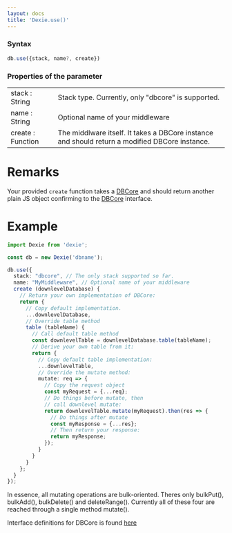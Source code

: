 ```yaml
---
layout: docs
title: 'Dexie.use()'
---
```


### Syntax

```javascript
db.use({stack, name?, create})
```

### Properties of the parameter
<table>
  <tr>
    <td>stack : String</td>
    <td>Stack type. Currently, only "dbcore" is supported.</td>
  </tr>
  <tr>
    <td>name : String</td>
    <td>Optional name of your middleware</td>
  </tr>
  <tr>
    <td>create : Function</td>
    <td>The middlware itself. It takes a DBCore instance and should return a modified DBCore instance.</td>
  </tr>
</table>

# Remarks

Your provided `create` function takes a [DBCore](/docs/DBCore/DBCore) and should return another plain JS object confirming to the [DBCore](/docs/DBCore/DBCore) interface.

# Example

```typescript
import Dexie from 'dexie';

const db = new Dexie('dbname');

db.use({
  stack: "dbcore", // The only stack supported so far.
  name: "MyMiddleware", // Optional name of your middleware
  create (downlevelDatabase) {
    // Return your own implementation of DBCore:
    return {
      // Copy default implementation.
      ...downlevelDatabase, 
      // Override table method
      table (tableName) {
        // Call default table method
        const downlevelTable = downlevelDatabase.table(tableName);
        // Derive your own table from it:
        return {
          // Copy default table implementation:
          ...downlevelTable,
          // Override the mutate method:
          mutate: req => {
            // Copy the request object
            const myRequest = {...req};
            // Do things before mutate, then
            // call downlevel mutate:
            return downlevelTable.mutate(myRequest).then(res => {
              // Do things after mutate
              const myResponse = {...res};
              // Then return your response:
              return myResponse;
            });
          }
        }
      }
    };
  }
});

```

In essence, all mutating operations are bulk-oriented. Theres only bulkPut(), bulkAdd(), bulkDelete() and deleteRange(). Currently all of these four are reached through a single method mutate().

Interface definitions for DBCore is found [here](https://github.com/dexie/Dexie.js/blob/master/src/public/types/dbcore.d.ts)

